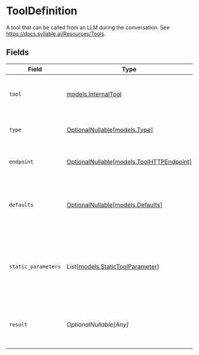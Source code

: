 # ToolDefinition

A tool that can be called from an LLM during the conversation. See https://docs.syllable.ai/Resources/Tools.


## Fields

| Field                                                                                              | Type                                                                                               | Required                                                                                           | Description                                                                                        |
| -------------------------------------------------------------------------------------------------- | -------------------------------------------------------------------------------------------------- | -------------------------------------------------------------------------------------------------- | -------------------------------------------------------------------------------------------------- |
| `tool`                                                                                             | [models.InternalTool](../models/internaltool.md)                                                   | :heavy_check_mark:                                                                                 | A tool definition to be used by the OpenAI API.                                                    |
| `type`                                                                                             | [OptionalNullable[models.Type]](../models/type.md)                                                 | :heavy_minus_sign:                                                                                 | The action to take when the LLM calls the tool.                                                    |
| `endpoint`                                                                                         | [OptionalNullable[models.ToolHTTPEndpoint]](../models/toolhttpendpoint.md)                         | :heavy_minus_sign:                                                                                 | The configuration for an HTTP API call.                                                            |
| `defaults`                                                                                         | [OptionalNullable[models.Defaults]](../models/defaults.md)                                         | :heavy_minus_sign:                                                                                 | The default values for the parameters of the function/tool call.                                   |
| `static_parameters`                                                                                | List[[models.StaticToolParameter](../models/statictoolparameter.md)]                               | :heavy_minus_sign:                                                                                 | Parameters for the tool whose values should be set at config time (i.e., not provided by the LLM). |
| `result`                                                                                           | *OptionalNullable[Any]*                                                                            | :heavy_minus_sign:                                                                                 | The optional result of the tool call. Only used for `context` tools.                               |
